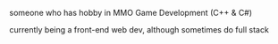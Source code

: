someone who has hobby in MMO Game Development (C++ & C#)

currently being a front-end web dev, although sometimes do full stack

<!---
Claytoo/Claytoo is a ✨ special ✨ repository because its `README.md` (this file) appears on your GitHub profile.
You can click the Preview link to take a look at your changes.
--->
